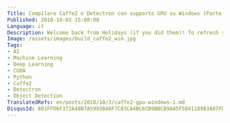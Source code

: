 ```yaml
---
Title: Compilare Caffe2 e Detectron con supporto GPU su Windows (Parte 1 di 2)
Published: 2018-10-03 15:00:00
Language: it
Description: Welcome back from Holidays (if you did them)! To refresh your minds and improve your coding and algorithm skills, I'd like to invite you to Coding Gym Torino, a new kind of events I'm organizing in Turin (Italy) with the help of some collaborators.
Image: /assets/images/build_caffe2_win.jpg
Tags:
- AI
- Machine Learning
- Deep Learning
- CUDA
- Python
- Caffe2
- Detectron
- Object Detection
TranslatedRefs: en/posts/2018/10/3/caffe2-gpu-windows-1.md
DisqusId: 801FFD6F372A48B7A5993848F7C83CA4BC6CB9BBCB9A45F584118983A87FDABA
---
```

